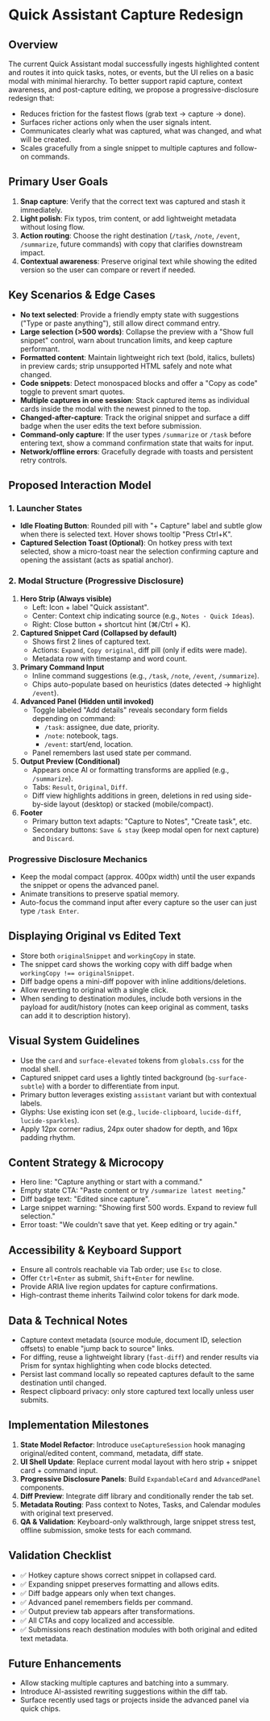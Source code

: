 # Quick Assistant Capture Redesign

## Overview
The current Quick Assistant modal successfully ingests highlighted content and routes it into quick tasks, notes, or events, but the UI relies on a basic modal with minimal hierarchy. To better support rapid capture, context awareness, and post-capture editing, we propose a progressive-disclosure redesign that:

- Reduces friction for the fastest flows (grab text → capture → done).
- Surfaces richer actions only when the user signals intent.
- Communicates clearly what was captured, what was changed, and what will be created.
- Scales gracefully from a single snippet to multiple captures and follow-on commands.

## Primary User Goals
1. **Snap capture**: Verify that the correct text was captured and stash it immediately.
2. **Light polish**: Fix typos, trim content, or add lightweight metadata without losing flow.
3. **Action routing**: Choose the right destination (`/task`, `/note`, `/event`, `/summarize`, future commands) with copy that clarifies downstream impact.
4. **Contextual awareness**: Preserve original text while showing the edited version so the user can compare or revert if needed.

## Key Scenarios & Edge Cases
- **No text selected**: Provide a friendly empty state with suggestions ("Type or paste anything"), still allow direct command entry.
- **Large selection (>500 words)**: Collapse the preview with a "Show full snippet" control, warn about truncation limits, and keep capture performant.
- **Formatted content**: Maintain lightweight rich text (bold, italics, bullets) in preview cards; strip unsupported HTML safely and note what changed.
- **Code snippets**: Detect monospaced blocks and offer a "Copy as code" toggle to prevent smart quotes.
- **Multiple captures in one session**: Stack captured items as individual cards inside the modal with the newest pinned to the top.
- **Changed-after-capture**: Track the original snippet and surface a diff badge when the user edits the text before submission.
- **Command-only capture**: If the user types `/summarize` or `/task` before entering text, show a command confirmation state that waits for input.
- **Network/offline errors**: Gracefully degrade with toasts and persistent retry controls.

## Proposed Interaction Model

### 1. Launcher States
- **Idle Floating Button**: Rounded pill with "+ Capture" label and subtle glow when there is selected text. Hover shows tooltip "Press Ctrl+K".
- **Captured Selection Toast (Optional)**: On hotkey press with text selected, show a micro-toast near the selection confirming capture and opening the assistant (acts as spatial anchor).

### 2. Modal Structure (Progressive Disclosure)
1. **Hero Strip (Always visible)**
   - Left: Icon + label "Quick assistant".
   - Center: Context chip indicating source (e.g., `Notes · Quick Ideas`).
   - Right: Close button + shortcut hint (⌘/Ctrl + K).
2. **Captured Snippet Card (Collapsed by default)**
   - Shows first 2 lines of captured text.
   - Actions: `Expand`, `Copy original`, diff pill (only if edits were made).
   - Metadata row with timestamp and word count.
3. **Primary Command Input**
   - Inline command suggestions (e.g., `/task`, `/note`, `/event`, `/summarize`).
   - Chips auto-populate based on heuristics (dates detected → highlight `/event`).
4. **Advanced Panel (Hidden until invoked)**
   - Toggle labeled "Add details" reveals secondary form fields depending on command:
     - `/task`: assignee, due date, priority.
     - `/note`: notebook, tags.
     - `/event`: start/end, location.
   - Panel remembers last used state per command.
5. **Output Preview (Conditional)**
   - Appears once AI or formatting transforms are applied (e.g., `/summarize`).
   - Tabs: `Result`, `Original`, `Diff`.
   - Diff view highlights additions in green, deletions in red using side-by-side layout (desktop) or stacked (mobile/compact).
6. **Footer**
   - Primary button text adapts: "Capture to Notes", "Create task", etc.
   - Secondary buttons: `Save & stay` (keep modal open for next capture) and `Discard`.

### Progressive Disclosure Mechanics
- Keep the modal compact (approx. 400px width) until the user expands the snippet or opens the advanced panel.
- Animate transitions to preserve spatial memory.
- Auto-focus the command input after every capture so the user can just type `/task Enter`.

## Displaying Original vs Edited Text

- Store both `originalSnippet` and `workingCopy` in state.
- The snippet card shows the working copy with diff badge when `workingCopy !== originalSnippet`.
- Diff badge opens a mini-diff popover with inline additions/deletions.
- Allow reverting to original with a single click.
- When sending to destination modules, include both versions in the payload for audit/history (notes can keep original as comment, tasks can add it to description history).

## Visual System Guidelines
- Use the `card` and `surface-elevated` tokens from `globals.css` for the modal shell.
- Captured snippet card uses a lightly tinted background (`bg-surface-subtle`) with a border to differentiate from input.
- Primary button leverages existing `assistant` variant but with contextual labels.
- Glyphs: Use existing icon set (e.g., `lucide-clipboard`, `lucide-diff`, `lucide-sparkles`).
- Apply 12px corner radius, 24px outer shadow for depth, and 16px padding rhythm.

## Content Strategy & Microcopy
- Hero line: "Capture anything or start with a command."
- Empty state CTA: "Paste content or try `/summarize latest meeting`."
- Diff badge text: "Edited since capture".
- Large snippet warning: "Showing first 500 words. Expand to review full selection."
- Error toast: "We couldn't save that yet. Keep editing or try again."

## Accessibility & Keyboard Support
- Ensure all controls reachable via Tab order; use `Esc` to close.
- Offer `Ctrl+Enter` as submit, `Shift+Enter` for newline.
- Provide ARIA live region updates for capture confirmations.
- High-contrast theme inherits Tailwind color tokens for dark mode.

## Data & Technical Notes
- Capture context metadata (source module, document ID, selection offsets) to enable "jump back to source" links.
- For diffing, reuse a lightweight library (`fast-diff`) and render results via Prism for syntax highlighting when code blocks detected.
- Persist last command locally so repeated captures default to the same destination until changed.
- Respect clipboard privacy: only store captured text locally unless user submits.

## Implementation Milestones
1. **State Model Refactor**: Introduce `useCaptureSession` hook managing original/edited content, command, metadata, diff state.
2. **UI Shell Update**: Replace current modal layout with hero strip + snippet card + command input.
3. **Progressive Disclosure Panels**: Build `ExpandableCard` and `AdvancedPanel` components.
4. **Diff Preview**: Integrate diff library and conditionally render the tab set.
5. **Metadata Routing**: Pass context to Notes, Tasks, and Calendar modules with original text preserved.
6. **QA & Validation**: Keyboard-only walkthrough, large snippet stress test, offline submission, smoke tests for each command.

## Validation Checklist
- ✅ Hotkey capture shows correct snippet in collapsed card.
- ✅ Expanding snippet preserves formatting and allows edits.
- ✅ Diff badge appears only when text changes.
- ✅ Advanced panel remembers fields per command.
- ✅ Output preview tab appears after transformations.
- ✅ All CTAs and copy localized and accessible.
- ✅ Submissions reach destination modules with both original and edited text metadata.

## Future Enhancements
- Allow stacking multiple captures and batching into a summary.
- Introduce AI-assisted rewriting suggestions within the diff tab.
- Surface recently used tags or projects inside the advanced panel via quick chips.
